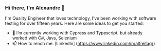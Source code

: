 ### Hi there, I'm Alexandre 👋

<!--
**alexandrefrei/alexandrefrei** is a ✨ _special_ ✨ repository because its `README.md` (this file) appears on your GitHub profile.
-->
I'm Quality Engineer that loves technology, I've been working with software testing for over fifteen years.
Here are some ideas to get you started:

- 🔭 I’m currently working with Cypress and Typescript, but already worked with C#, Java, Selenium
- 📫 How to reach me: [LinkedIn] (https://www.linkedin.com/in/alfreitag/)


